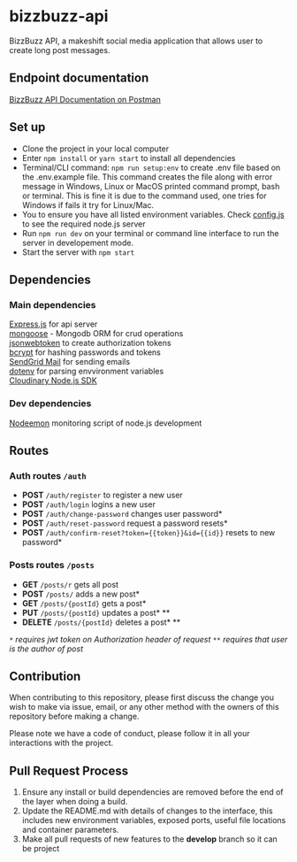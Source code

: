 # bizzbuzz-api

BizzBuzz API, a makeshift social media application that allows user to create long post messages.


## Endpoint documentation
[BizzBuzz API Documentation on Postman](https://www.postman.com/alliemeka/workspace/37658617-666b-427c-a9ce-704252ee4bc8/documentation/9548855-b12289da-108f-4582-83e6-0ba3d2319c04 "BizzBuzz API Documentation")<br>

## Set up
- Clone the project in your local computer
- Enter <code>npm install</code> or <code>yarn start</code> to install all dependencies
- Terminal/CLI command: <code>npm run setup:env</code> to create .env file based on the .env.example file. This command creates the file along with error message in Windows, Linux or MacOS printed command prompt, bash or terminal. This is fine it is due to the command used, one tries for Windows if fails it try for Linux/Mac.
- You to ensure you have all listed environment variables. Check [config.js](/utils/config.js "config.js") to see the required node.js server
- Run <code>npm run dev</code> on your terminal or command line interface to run the server in developement mode. 
- Start the server with <code>npm start</code>


## Dependencies
### Main dependencies
[Express.js](https://expressjs.com "express.js") for api server<br>
[mongoose](https://mongoosejs.com "mongoose") - Mongodb ORM for crud operations<br>
[jsonwebtoken](https://npmjs.com/package/jsonwebtoken "jsonwebtoken") to create authorization tokens<br>
[bcrypt](https://npmjs.com/package/bcrypt "bcrypt") for hashing passwords and tokens<br>
[SendGrid Mail](https://npmjs.com/package/@sendgrid/mail "@sendgrid/mail") for sending emails<br>
[dotenv](https://npmjs.com/package/dotenv "dotenv") for parsing envvironment variables<br>
[Cloudinary Node.js SDK](https://cloudinary.com/node_integration "cloudinary-js-sdk")

### Dev dependencies
[Nodeemon](https://npmjs.com/package/nodemon "nodemon") monitoring script of node.js development

## Routes
### Auth routes <code>/auth</code>
- **POST** <code>/auth/register</code> to register a new user
- **POST** <code>/auth/login</code> logins a new user
- **POST** <code>/auth/change-password</code> changes user password*
- **POST** <code>/auth/reset-password</code> request a password resets*
- **POST** <code>/auth/confirm-reset?token={{token}}&id={{id}}</code> resets to new password*

### Posts routes <code>/posts</code>
- **GET** <code>/posts/r</code> gets all post
- **POST** <code>/posts/</code> adds a new post*
- **GET** <code>/posts/{postId}</code> gets a post*
- **PUT** <code>/posts/{postId}</code> updates a post* **
- **DELETE** <code>/posts/{postId}</code> deletes a post* **

<code>*</code> *requires jwt token on Authorization header of request*
<code>**</code> *requires that user is the author of post*


## Contribution
When contributing to this repository, please first discuss the change you wish to make via issue, email, or any other method with the owners of this repository before making a change. 

Please note we have a code of conduct, please follow it in all your interactions with the project.

## Pull Request Process
1. Ensure any install or build dependencies are removed before the end of the layer when doing a build.
2. Update the README.md with details of changes to the interface, this includes new environment variables, exposed ports, useful file locations and container parameters.
3. Make all pull requests of new features to the **develop** branch so it can be project